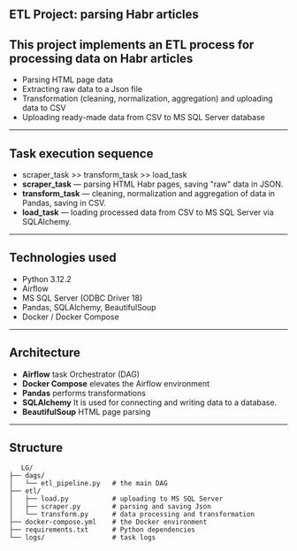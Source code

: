 ## ETL Project: parsing Habr articles

## This project implements an ETL process for processing data on Habr articles
 - Parsing HTML page data
 - Extracting raw data to a Json file
 - Transformation (cleaning, normalization, aggregation) and uploading data to CSV
 - Uploading ready-made data from CSV to MS SQL Server database

---

## Task execution sequence
- scraper_task >> transform_task >> load_task
- **scraper_task** — parsing HTML Habr pages, saving "raw" data in JSON.  
- **transform_task** — cleaning, normalization and aggregation of data in Pandas, saving in CSV.  
- **load_task** — loading processed data from CSV to MS SQL Server via SQLAlchemy.

---

## Technologies used
- Python 3.12.2
- Airflow
- MS SQL Server (ODBC Driver 18)
- Pandas, SQLAlchemy, BeautifulSoup
- Docker / Docker Compose 

----

## Architecture
- **Airflow** task Orchestrator (DAG)
- **Docker Compose** elevates the Airflow environment
- **Pandas** performs transformations
- **SQLAlchemy** It is used for connecting and writing data to a database.
- **BeautifulSoup** HTML page parsing

---

## Structure

```
   LG/
├── dags/
│   └── etl_pipeline.py   # the main DAG
├── etl/
│   ├── load.py           # uploading to MS SQL Server
│   ├── scraper.py        # parsing and saving Json
│   └── transform.py      # data processing and transformation
├── docker-compose.yml    # the Docker environment
├── requirements.txt      # Python dependencies
└── logs/                 # task logs
```

